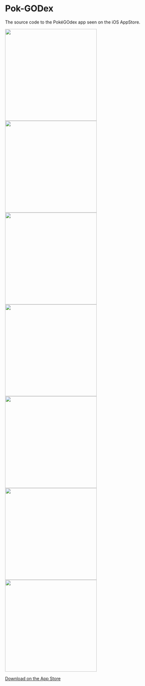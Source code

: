 # Pok-GODex
The source code to the PokéGOdex app seen on the iOS AppStore.

<img src="https://user-images.githubusercontent.com/5507600/167199912-333d0ef6-0c6c-4169-b0dd-74ecb2a45a45.mov" width="300" />

<img src="https://user-images.githubusercontent.com/5507600/167197447-e9c4a265-0739-4810-9d39-014efe1c0a15.jpeg" width="300" />
<img src="https://user-images.githubusercontent.com/5507600/167197475-9e07c031-6e1b-4d8a-b088-0a18c82f56d5.jpeg" width="300" />
<img src="https://user-images.githubusercontent.com/5507600/167197481-c143fee9-ad3c-44f7-8daa-d956e4f05b9a.jpeg" width="300" />
<img src="https://user-images.githubusercontent.com/5507600/167197485-1fb57420-0f29-488d-91bc-738c56f889dd.jpeg" width="300" />
<img src="https://user-images.githubusercontent.com/5507600/167197488-8d551915-0eef-47dc-ba87-abd4a3bcbd72.jpeg" width="300" />
<img src="https://user-images.githubusercontent.com/5507600/167197492-913bd0d0-f27c-4f0d-bf81-e6455686e8a4.jpeg" width="300" />
 
[Download on the App Store](https://itunes.apple.com/in/app/pokegodex/id1138813329?mt=8)
